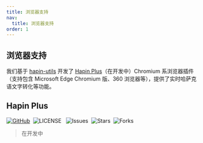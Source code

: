 ```yaml
---
title: 浏览器支持
nav:
  title: 浏览器支持
order: 1
---
```


## 浏览器支持

我们基于 [hapin-utils](./developer/hapin-utils) 开发了 [Hapin Plus](https://github.com/ha-pin/hapin-plus)（在开发中）Chromium 系浏览器插件（支持包含 Microsoft Edge Chromium 版、360 浏览器等），提供了实时哈萨克语文字转化等功能。

## Hapin Plus

[![GitHub](https://img.shields.io/badge/GtHub-hapin--plus-lightgrey)](https://github.com/ha-pin/hapin-arabic)&nbsp;
![LICENSE](https://img.shields.io/github/license/ha-pin/hapin-plus) &nbsp;
![Issues](https://img.shields.io/github/issues/ha-pin/hapin-plus)&nbsp;
![Stars](https://img.shields.io/github/stars/ha-pin/hapin-plus)&nbsp;
![Forks](https://img.shields.io/github/forks/ha-pin/hapin-plus)

> 在开发中
